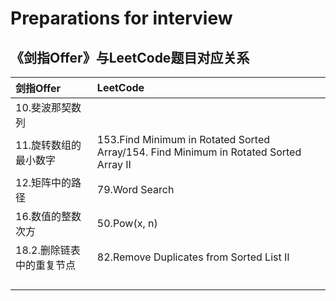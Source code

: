 # Preparations for interview

## 《剑指Offer》与LeetCode题目对应关系

| 剑指Offer         | LeetCode                                 |
| :-------------- | :--------------------------------------- |
| 10.斐波那契数列       |                                          |
| 11.旋转数组的最小数字    | 153.Find Minimum in Rotated Sorted Array/154. Find Minimum in Rotated Sorted Array II |
| 12.矩阵中的路径       | 79.Word Search                           |
| 16.数值的整数次方      | 50.Pow(x, n)                             |
| 18.2.删除链表中的重复节点 | 82.Remove Duplicates from Sorted List II |
|                 |                                          |
|                 |                                          |
|                 |                                          |
|                 |                                          |

